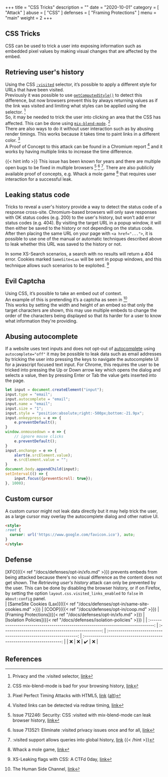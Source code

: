 +++
title = "CSS Tricks"
description = ""
date = "2020-10-01"
category = [
    "Attack"
]
abuse = [
    "CSS"
]
defenses = [
    "Framing Protections"
]
menu = "main"
weight = 2
+++

## CSS Tricks
CSS can be used to trick a user into exposing information such as embedded pixel values by making visual changes that are affected by the embed.

## Retrieving user's history
Using the CSS [`:visited`](https://developer.mozilla.org/en-US/docs/Web/CSS/:visited) selector, it’s possible to apply a different style for URLs that have been visited.  
Previously it was possible to use [`getComputedStyle()`](https://developer.mozilla.org/en-US/docs/Web/API/Window/getComputedStyle) to detect this difference, but now browsers prevent this by always returning values as if the link was visited and limiting what styles can be applied using the selector. [^changes-1]   
So, it may be needed to trick the user into clicking an area that the CSS has affected.
This can be done using [`mix-blend-mode`](https://developer.mozilla.org/en-US/docs/Web/CSS/mix-blend-mode). [^blend-mode]   
There are also ways to do it without user interaction such as by abusing render timings.
This works because it takes time to paint links in a different color. [^render-timings]  
A Proof of Concept to this attack can be found in a Chromium report [^render-timings-bug] and it works by having multiple links to increase the time difference.

{{< hint info >}} 
This issue has been known for years and there are multiple open bugs to be fixed in multiple browsers [^bug-1] [^bug-2] [^bug-3]. There are also publicily available proof of concepts, e.g. Whack a mole game [^whack-a-mole] that requires user interaction for a successful leak.

[^whack-a-mole]: Whack a mole game, [link](https://lcamtuf.coredump.cx/whack/)
[^bug-1]: Issue 712246: Security: CSS :visited with mix-blend-mode can leak browser history, [link](https://crbug.com/712246)
[^bug-2]: Issue 713521: Eliminate :visited privacy issues once and for all, [link](https://crbug.com/713521)
[^bug-3]: :visited support allows queries into global history, [link](https://bugzilla.mozilla.org/show_bug.cgi?id=147777)
{{< /hint >}}

## Leaking status code

Tricks to reveal a user's history provide a way to detect the status code of a response cross-site. Chromium-based browsers will only save responses with OK status codes (e.g. 200) to the user's history, but won't add error status codes (e.g. 404). By visiting the target URL in a popup window, it will then either be saved to the history or not depending on the status code. After then placing the same URL on your page with `<a href="...">`, it is possible to use one of the manual or automatic techniques described above to leak whether this URL was saved to the history or not.

In some XS-Search scenarios, a search with no results will return a 404 error. Cookies marked `SameSite=Lax` will be sent in popup windows, and this technique allows such scenarios to be exploited. [^exploit-1]

## Evil Captcha
Using CSS, it’s possible to take an embed out of context.  
An example of this is pretending it’s a captcha as seen in [^leak-2]  
This works by setting the width and height of an embed so that only the target characters are shown,
this may use multiple embeds to change the order of the characters being displayed so that its harder for a user to know what information they're providing.

## Abusing autocomplete
If a website uses text inputs and does not opt-out of [autocomplete](https://developer.mozilla.org/en-US/docs/Web/HTML/Attributes/autocomplete) using ```autocomplete="off"``` it may be possible to leak data such as email addresses by tricking the user into pressing the keys to navigate the autocomplete UI for a javascript focused text input.
For Chrome, this requires the user to be tricked into pressing the Up or Down arrow key which opens the dialog and selects a value, then by pressing Enter or Tab the value gets inserted into the page.
```javascript
let input = document.createElement("input");
input.type = "email";
input.autocomplete = "email";
input.name = "email";
input.size = "1";
input.style = "position:absolute;right:-500px;bottom:-21.9px";
input.onkeypress = e => {
    e.preventDefault();
}
window.onmousedown = e => {
    // ignore mouse clicks
    e.preventDefault();
}
input.onchange = e => {
    alert(e.srcElement.value);
    e.srcElement.value = "";
}
document.body.appendChild(input);
setInterval(() => {
    input.focus({preventScroll: true});
}, 1000);
```

## Custom cursor
A custom cursor might not leak data directly but it may help trick the user, as a large cursor may overlay the autocomplete dialog and other native UI.
```html
<style>
:root {
  cursor: url('https://www.google.com/favicon.ico'), auto;
}
</style>
```

## Defense
[XFO]({{< ref "/docs/defenses/opt-in/xfo.md" >}}) prevents embeds from being attacked because there's no visual difference as the content does not get shown.
The *Retrieving user's history* attack can only be prevented by the user.
This can be done by disabling the browser history, or if on Firefox, by setting the option `layout.css.visited_links_enabled` to `false` in `about:config` panel.  
| [SameSite Cookies (Lax)]({{< ref "/docs/defenses/opt-in/same-site-cookies.md" >}}) | [COOP]({{< ref "/docs/defenses/opt-in/coop.md" >}}) | [Framing Protections]({{< ref "/docs/defenses/opt-in/xfo.md" >}}) | [Isolation Policies]({{< ref "/docs/defenses/isolation-policies" >}}) |
| :--------------------------------------------------------------------------------: | :-------------------------------------------------: | :---------------------------------------------------------------: | :-------------------------------------------------------------------: |
|                                         ❌                                          |                          ❌                          |                                 ✔️                                 |                                   ❌                                   |
## References
[^leak-1]: Whack a mole game, [link](https://lcamtuf.coredump.cx/whack/)  
[^changes-1]: Privacy and the :visited selector, [link](https://developer.mozilla.org/en-US/docs/Web/CSS/Privacy_and_the_:visited_selector)  
[^blend-mode]: CSS mix-blend-mode is bad for your browsing history, [link](https://lcamtuf.blogspot.com/2016/08/css-mix-blend-mode-is-bad-for-keeping.html)  
[^render-timings]: Pixel Perfect Timing Attacks with HTML5, [link](https://wiki.owasp.org/images/1/10/HackPra_Allstars-Browser_Timing_Attacks_-_Paul_Stone.pdf) ([alt](https://web.archive.org/web/20231226222431/https://owasp.org/www-pdf-archive/HackPra_Allstars-Browser_Timing_Attacks_-_Paul_Stone.pdf))  
[^exploit-1]: XS-Leaking flags with CSS: A CTFd 0day, [link](https://jorianwoltjer.com/blog/p/hacking/xs-leaking-flags-with-css-a-ctfd-0day)  
[^render-timings-bug]: Visited links can be detected via redraw timing, [link](https://bugs.chromium.org/p/chromium/issues/detail?id=252165)
[^leak-2]: The Human Side Channel, [link](https://ronmasas.com/posts/the-human-side-channel)  

